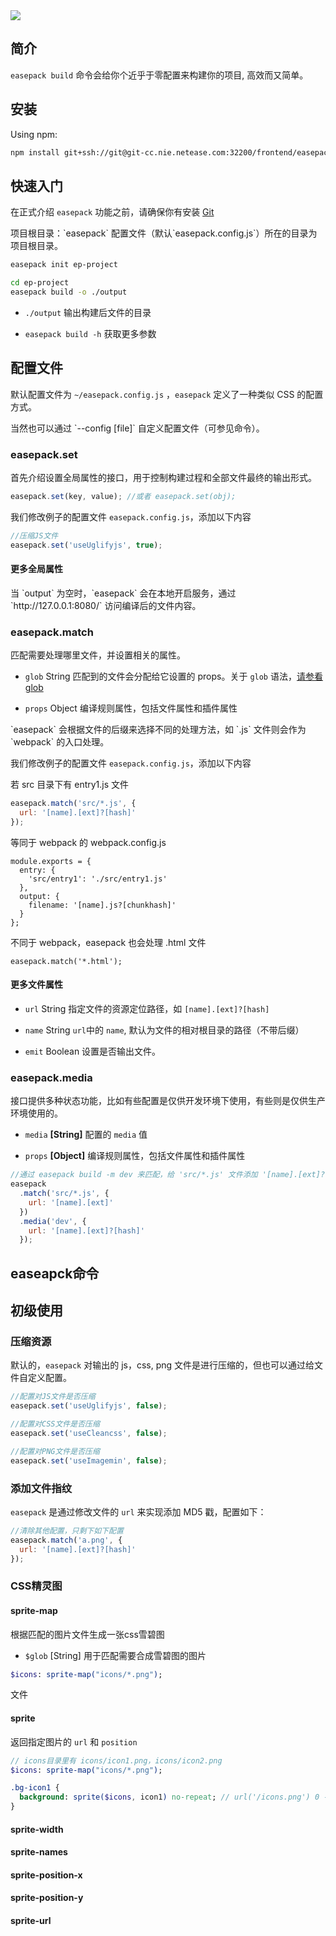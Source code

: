 <div class="easepack-title">
  <img src="__title__">
</div>

## 简介

`easepack build` 命令会给你个近乎于零配置来构建你的项目, 高效而又简单。

## 安装

Using npm:

```bash
npm install git+ssh://git@git-cc.nie.netease.com:32200/frontend/easepack.git -g
```

## 快速入门

在正式介绍 `easepack` 功能之前，请确保你有安装 [Git](https://git-scm.com/)

<p class="tip">
  项目根目录：`easepack` 配置文件（默认`easepack.config.js`）所在的目录为项目根目录。
</p>

```bash
easepack init ep-project

cd ep-project
easepack build -o ./output
```

* `./output` 输出构建后文件的目录

* `easepack build -h` 获取更多参数

## 配置文件

默认配置文件为 `~/easepack.config.js` ，`easepack` 定义了一种类似 CSS 的配置方式。

<p class="tip">
  当然也可以通过 `--config [file]` 自定义配置文件（可参见命令）。
</p>

### easepack.set

首先介绍设置全局属性的接口，用于控制构建过程和全部文件最终的输出形式。

```javascript
easepack.set(key, value); //或者 easepack.set(obj);
```

我们修改例子的配置文件 `easepack.config.js`，添加以下内容

```javascript
//压缩JS文件
easepack.set('useUglifyjs', true);
```

#### 更多全局属性

<p class="danger">
  当 `output` 为空时，`easepack` 会在本地开启服务，通过 `http://127.0.0.1:8080/` 访问编译后的文件内容。
</p>

### easepack.match

匹配需要处理哪里文件，并设置相关的属性。

* `glob` String 匹配到的文件会分配给它设置的 props。关于 `glob` 语法，[请参看glob](https://github.com/isaacs/node-glob)

* `props` Object 编译规则属性，包括文件属性和插件属性

<p class="danger">
  `easepack` 会根据文件的后缀来选择不同的处理方法，如 `.js` 文件则会作为 `webpack` 的入口处理。
</p>

我们修改例子的配置文件 `easepack.config.js`，添加以下内容

若 src 目录下有 entry1.js 文件

```javascript
easepack.match('src/*.js', {
  url: '[name].[ext]?[hash]'
});
```

等同于 webpack 的 webpack.config.js

```
module.exports = {
  entry: {
    'src/entry1': './src/entry1.js'
  },
  output: {
    filename: '[name].js?[chunkhash]'
  }
};
```

不同于 webpack，easepack 也会处理 .html 文件

```
easepack.match('*.html');
```

#### 更多文件属性

* `url` String 指定文件的资源定位路径，如 `[name].[ext]?[hash]`

* `name` String `url`中的 `name`, 默认为文件的相对根目录的路径（不带后缀）

* `emit` Boolean 设置是否输出文件。

### easepack.media

接口提供多种状态功能，比如有些配置是仅供开发环境下使用，有些则是仅供生产环境使用的。

* `media` **[String]** 配置的 `media` 值

* `props` **[Object]** 编译规则属性，包括文件属性和插件属性

```javascript
//通过 easepack build -m dev 来匹配，给 'src/*.js' 文件添加 '[name].[ext]?[hash]' 属性
easepack
  .match('src/*.js', {
    url: '[name].[ext]'
  })
  .media('dev', {
    url: '[name].[ext]?[hash]'
  });
```

## easeapck命令

## 初级使用

### 压缩资源

默认的，`easepack` 对输出的 js，css, png 文件是进行压缩的，但也可以通过给文件自定义配置。

```javascript
//配置对JS文件是否压缩
easepack.set('useUglifyjs', false);

//配置对CSS文件是否压缩
easepack.set('useCleancss', false);

//配置对PNG文件是否压缩
easepack.set('useImagemin', false);
```


### 添加文件指纹

`easepack` 是通过修改文件的 `url` 来实现添加 MD5 戳，配置如下：

```javascript
//清除其他配置，只剩下如下配置
easepack.match('a.png', {
  url: '[name].[ext]?[hash]'
});
```

### CSS精灵图

#### sprite-map

根据匹配的图片文件生成一张css雪碧图

* `$glob` [String] 用于匹配需要合成雪碧图的图片

```sass
$icons: sprite-map("icons/*.png");
```

<p class="danger">
 文件
</p>

#### sprite

返回指定图片的 `url` 和 `position`

```sass
// icons目录里有 icons/icon1.png，icons/icon2.png
$icons: sprite-map("icons/*.png");

.bg-icon1 {
  background: sprite($icons, icon1) no-repeat; // url('/icons.png') 0 -24px no-repeat;
}
```

#### sprite-width

#### sprite-names

#### sprite-position-x

#### sprite-position-y

#### sprite-url
